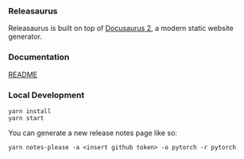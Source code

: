 ### Releasaurus

Releasaurus is built on top of [Docusaurus 2](https://docusaurus.io/), a modern static website generator.

### Documentation

[README](https://jamszh.github.io/releasaurus/docs/intro)

### Local Development

```
yarn install
yarn start
```

You can generate a new release notes page like so:

```
yarn notes-please -a <insert github token> -o pytorch -r pytorch
```
